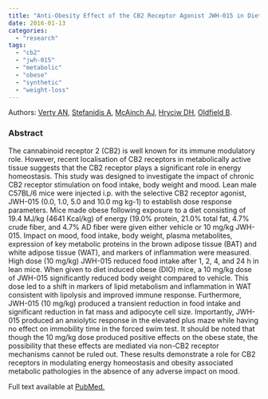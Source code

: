 ```yaml
---
title: "Anti-Obesity Effect of the CB2 Receptor Agonist JWH-015 in Diet-Induced Obese Mice."
date: 2016-01-13
categories: 
  - "research"
tags: 
  - "cb2"
  - "jwh-015"
  - "metabolic"
  - "obese"
  - "synthetic"
  - "weight-loss"
---
```


Authors: [Verty AN](http://www.ncbi.nlm.nih.gov/pubmed/?term=Verty%20AN%5BAuthor%5D&cauthor=true&cauthor_uid=26588700), [Stefanidis A](http://www.ncbi.nlm.nih.gov/pubmed/?term=Stefanidis%20A%5BAuthor%5D&cauthor=true&cauthor_uid=26588700), [McAinch AJ](http://www.ncbi.nlm.nih.gov/pubmed/?term=McAinch%20AJ%5BAuthor%5D&cauthor=true&cauthor_uid=26588700), [Hryciw DH](http://www.ncbi.nlm.nih.gov/pubmed/?term=Hryciw%20DH%5BAuthor%5D&cauthor=true&cauthor_uid=26588700), [Oldfield B](http://www.ncbi.nlm.nih.gov/pubmed/?term=Oldfield%20B%5BAuthor%5D&cauthor=true&cauthor_uid=26588700).

### Abstract

The cannabinoid receptor 2 (CB2) is well known for its immune modulatory role. However, recent localisation of CB2 receptors in metabolically active tissue suggests that the CB2 receptor plays a significant role in energy homeostasis. This study was designed to investigate the impact of chronic CB2 receptor stimulation on food intake, body weight and mood. Lean male C57BL/6 mice were injected i.p. with the selective CB2 receptor agonist, JWH-015 (0.0, 1.0, 5.0 and 10.0 mg kg-1) to establish dose response parameters. Mice made obese following exposure to a diet consisting of 19.4 MJ/kg (4641 Kcal/kg) of energy (19.0% protein, 21.0% total fat, 4.7% crude fiber, and 4.7% AD fiber were given either vehicle or 10 mg/kg JWH-015. Impact on mood, food intake, body weight, plasma metabolites, expression of key metabolic proteins in the brown adipose tissue (BAT) and white adipose tissue (WAT), and markers of inflammation were measured. High dose (10 mg/kg) JWH-015 reduced food intake after 1, 2, 4, and 24 h in lean mice. When given to diet induced obese (DIO) mice, a 10 mg/kg dose of JWH-015 significantly reduced body weight compared to vehicle. This dose led to a shift in markers of lipid metabolism and inflammation in WAT consistent with lipolysis and improved immune response. Furthermore, JWH-015 (10 mg/kg) produced a transient reduction in food intake and significant reduction in fat mass and adipocyte cell size. Importantly, JWH-015 produced an anxiolytic response in the elevated plus maze while having no effect on immobility time in the forced swim test. It should be noted that though the 10 mg/kg dose produced positive effects on the obese state, the possibility that these effects are mediated via non-CB2 receptor mechanisms cannot be ruled out. These results demonstrate a role for CB2 receptors in modulating energy homeostasis and obesity associated metabolic pathologies in the absence of any adverse impact on mood.

Full text available at [PubMed.](http://www.ncbi.nlm.nih.gov/pmc/articles/PMC4654496/)
